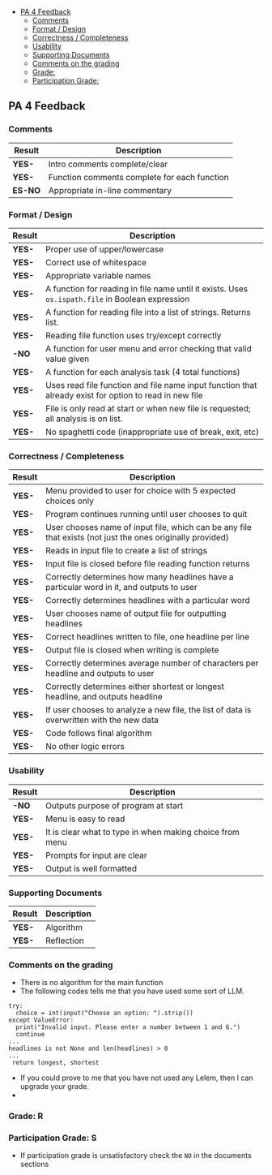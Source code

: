 

- [PA 4 Feedback](#pa-4-feedback)
  - [Comments](#comments)
  - [Format / Design](#format--design)
  - [Correctness / Completeness](#correctness--completeness)
  - [Usability](#usability)
  - [Supporting Documents](#supporting-documents)
  - [Comments on the grading](#comments-on-the-grading)
  - [Grade:](#grade)
  - [Participation Grade:](#participation-grade)


## PA 4 Feedback


### Comments
| Result   | Description                                   |
|----------|-----------------------------------------------|
| **YES-**   | Intro comments complete/clear                 |
| **YES-**   | Function comments complete for each function  |
| **ES-NO**   | Appropriate in-line commentary                |

### Format / Design
| Result   | Description                                                                                            |
|----------|--------------------------------------------------------------------------------------------------------|
| **YES-**   | Proper use of upper/lowercase                                                                          |
| **YES-**   | Correct use of whitespace                                                                              |
| **YES-**   | Appropriate variable names                                                                             |
| **YES-**   | A function for reading in file name until it exists. Uses `os.ispath.file` in Boolean expression       |
| **YES-**   | A function for reading file into a list of strings. Returns list.                                      |
| **YES-**   | Reading file function uses try/except correctly                                                        |
| **-NO**   | A function for user menu and error checking that valid value given                                     |
| **YES-**   | A function for each analysis task (4 total functions)                                                  |
| **YES-**   | Uses read file function and file name input function that already exist for option to read in new file |
| **YES-**   | File is only read at start or when new file is requested; all analysis is on list.                     |
| **YES-**   | No spaghetti code (inappropriate use of break, exit, etc)                                              |

### Correctness / Completeness
| Result   | Description                                                                                                |
|----------|------------------------------------------------------------------------------------------------------------|
| **YES-**   | Menu provided to user for choice with 5 expected choices only                                              |
| **YES-**   | Program continues running until user chooses to quit                                                       |
| **YES-**   | User chooses name of input file, which can be any file that exists (not just the ones originally provided) |
| **YES-**   | Reads in input file to create a list of strings                                                            |
| **YES-**   | Input file is closed before file reading function returns                                                  |
| **YES-**   | Correctly determines how many headlines have a particular word in it, and outputs to user                  |
| **YES-**   | Correctly determines headlines with a particular word                                                      |
| **YES-**   | User chooses name of output file for outputting headlines                                                  |
| **YES-**   | Correct headlines written to file, one headline per line                                                   |
| **YES-**   | Output file is closed when writing is complete                                                             |
| **YES-**   | Correctly determines average number of characters per headline and outputs to user                         |
| **YES-**   | Correctly determines either shortest or longest headline, and outputs headline                             |
| **YES-**   | If user chooses to analyze a new file, the list of data is overwritten with the new data                   |
| **YES-**   | Code follows final algorithm                                                                               |
| **YES-**   | No other logic errors                                                                                      |

### Usability
| Result   | Description                                               |
|----------|-----------------------------------------------------------|
| **-NO**   | Outputs purpose of program at start                       |
| **YES-**   | Menu is easy to read                                      |
| **YES-**   | It is clear what to type in when making choice from menu  |
| **YES-**   | Prompts for input are clear                               |
| **YES-**   | Output is well formatted                                  |

### Supporting Documents
| Result   | Description                                               |
|----------|-----------------------------------------------------------|
| **YES-**   | Algorithm                                                 |
| **YES-**   | Reflection                                                |


### Comments on the grading
- There is no algorithm for the main function
- The following codes tells me that you have used some sort of LLM. 
``` 
try:
  choice = int(input("Choose an option: ").strip())
except ValueError:
  print("Invalid input. Please enter a number between 1 and 6.")
  continue
...
headlines is not None and len(headlines) > 0
...
 return longest, shortest 
```
- If you could prove to me that you have not used any Lelem, then I can upgrade your grade. 
- 

### Grade: R

### Participation Grade: S
 - If participation grade is unsatisfactory check the `NO` in the documents sections